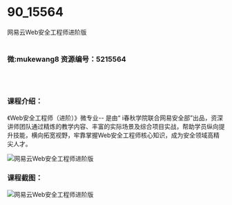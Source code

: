 # 90_15564
网易云Web安全工程师进阶版
<br/></br>
<h3>微:mukewang8 资源编号：5215564</h3>
<br/></br>
<h3>课程介绍：</h3>
<p>《<a title="查看与 Web安全 相关的文章" target="_blank">Web安全</a>工程师（进阶）》微专业-- 是由“ i春秋学院联合网易安全部”出品，资深讲师团队通过精炼的教学内容、丰富的实际场景及综合项目实战，帮助学员纵向提升技能，横向拓宽视野，牢靠掌握<a title="查看与 Web安全 相关的文章" target="_blank">Web安全</a>工程师核心知识，成为安全领域高精尖人才。</p>
<p><img src="https://www.ko996.com/wp-content/uploads/img/2020/10/2-17-300x176.png" alt="网易云Web安全工程师进阶版"></p>
<div class="info-desc">
<h3>课程截图：</h3>
<p><img src="https://www.ko996.com/wp-content/uploads/img/2020/10/1-19.png" alt="网易云Web安全工程师进阶版"></p>


			
</div>
